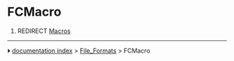 # FCMacro
1.  REDIRECT [Macros](Macros.md)



---
⏵ [documentation index](../README.md) > [File_Formats](Category_File_Formats.md) > FCMacro
